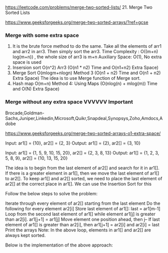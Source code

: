 https://leetcode.com/problems/merge-two-sorted-lists/
21. Merge Two Sorted Lists

https://www.geeksforgeeks.org/merge-two-sorted-arrays/?ref=gcse

### Merge with some extra space 

1. It is the brute force method to do the same. Take all the elements of arr1 and arr2 in arr3. Then simply sort the arr3.
    Time Complexity : O((m+n) log(m+n)) , the whole size of arr3 is m+n
    Auxiliary Space: O(1), No extra space is used
2. Insersion sort O(n^2)
    Arr3 
   (O(n1 * n2) Time and O(n1+n2) Extra Space) 
3. Merge Sort O(mlogm+nlogn)
    Method 3 (O(n1 + n2) Time and O(n1 + n2) Extra Space) 
    The idea is to use Merge function of Merge sort. 
4. Hash map O(m+n)
    Method 4: Using Maps (O(nlog(n) + mlog(m)) Time and O(N) Extra Space) 

### Merge without any extra space VVVVVV Important 
Brocade,Goldman-Sachs,Juniper,Linkedin,Microsoft,Quikr,Snapdeal,Synopsys,Zoho,Amdocs,Adobe

https://www.geeksforgeeks.org/merge-two-sorted-arrays-o1-extra-space/

Input: ar1[] = {10}, ar2[] = {2, 3}
Output: ar1[] = {2}, ar2[] = {3, 10}  

Input: ar1[] = {1, 5, 9, 10, 15, 20}, ar2[] = {2, 3, 8, 13}
Output: ar1[] = {1, 2, 3, 5, 8, 9}, ar2[] = {10, 13, 15, 20}


The idea is to begin from the last element of ar2[] and search for it in ar1[]. If there is a greater element in ar1[], then we move the last element of ar1[] to ar2[]. To keep ar1[] and ar2[] sorted, we need to place the last element of ar2[] at the correct place in ar1[]. We can use the Insertion Sort for this

Follow the below steps to solve the problem:

Iterate through every element of ar2[] starting from the last element
Do the following for every element ar2[i]
Store last element of ar1[]: last = ar1[m-1]
Loop from the second last element of ar1[] while element ar1[j] is greater than ar2[i].
ar1[j+1] = ar1[j] Move element one position ahead, then j–
If last element of ar1[] is greater than ar2[i], then ar1[j+1] = ar2[i] and ar2[i] = last
Print the arrays
Note: In the above loop, elements in ar1[] and ar2[] are always kept sorted.

Below is the implementation of the above approach: